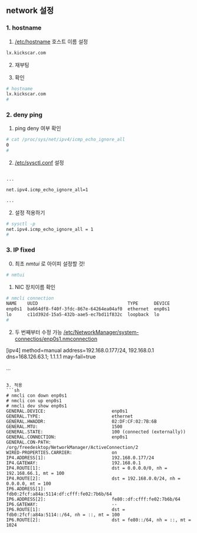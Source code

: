 ## network 설정

### 1. hostname

1. [/etc/hostname](https://github.com/bitacademy2025-fullstack-cloud/rocky-practices/blob/main/lx/etc/hostname) 호스트 이름 설정
```sh
lx.kickscar.com
```

2. 재부팅

3. 확인
```sh
# hostname
lx.kickscar.com
#
```

### 2. deny ping
1. ping deny 여부 확인
```sh
# cat /proc/sys/net/ipv4/icmp_echo_ignore_all
0
#
```

2. [/etc/sysctl.conf](https://github.com/bitacademy2025-fullstack-cloud/rocky-practices/blob/main/lx/etc/sysctl.conf) 설정
```sh

...

net.ipv4.icmp_echo_ignore_all=1

...

```

2. 설정 적용하기
```sh
# sysctl -p
net.ipv4.icmp_echo_ignore_all = 1
#
```

### 3. IP fixed
0. 최초 *nmtui* 로 아이피 설정할 것!
```sh
# nmtui
```
   
1. NIC 장치이름 확인
```sh
# nmcli connection
NAME    UUID                                  TYPE      DEVICE 
enp0s1  ba664df8-f40f-3fdc-867e-64264ea04af0  ethernet  enp0s1 
lo      c11d392d-15a5-432b-aae5-ec7bd11f832c  loopback  lo
#
```

2. 두 번째부터 수정 가능
   [/etc/NetworkManager/system-connectios/enp0s1.nmconnection](https://github.com/bitacademy2025-fullstack-cloud/rocky-practices/blob/main/lx/etc/NetworkManager/system-connectios/enp0s1.nmconnection)

[ipv4]
method=manual
address=192.168.0.177/24, 192.168.0.1
dns=168.126.63.1; 1.1.1.1
may-fail=true

...

```

3. 적용
```sh
# nmcli con down enp0s1
# nmcli con up enp0s1
# nmcli dev show enp0s1
GENERAL.DEVICE:                         enp0s1
GENERAL.TYPE:                           ethernet
GENERAL.HWADDR:                         02:DF:CF:02:7B:6B
GENERAL.MTU:                            1500
GENERAL.STATE:                          100 (connected (externally))
GENERAL.CONNECTION:                     enp0s1
GENERAL.CON-PATH:                       /org/freedesktop/NetworkManager/ActiveConnection/2
WIRED-PROPERTIES.CARRIER:               on
IP4.ADDRESS[1]:                         192.168.0.177/24
IP4.GATEWAY:                            192.168.0.1
IP4.ROUTE[1]:                           dst = 0.0.0.0/0, nh = 192.168.66.1, mt = 100
IP4.ROUTE[2]:                           dst = 192.168.0.0/24, nh = 0.0.0.0, mt = 100
IP6.ADDRESS[1]:                         fdb0:2fcf:a84a:5114:df:cfff:fe02:7b6b/64
IP6.ADDRESS[2]:                         fe80::df:cfff:fe02:7b6b/64
IP6.GATEWAY:                            --
IP6.ROUTE[1]:                           dst = fdb0:2fcf:a84a:5114::/64, nh = ::, mt = 100
IP6.ROUTE[2]:                           dst = fe80::/64, nh = ::, mt = 1024
```
